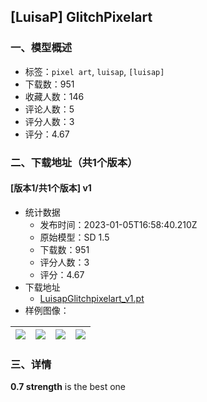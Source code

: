## [LuisaP] GlitchPixelart
### 一、模型概述

- 标签：`pixel art`, `luisap`, `[luisap]`
- 下载数：951
- 收藏人数：146
- 评论人数：5
- 评分人数：3
- 评分：4.67

### 二、下载地址（共1个版本）

#### [版本1/共1个版本] v1

- 统计数据
  - 发布时间：2023-01-05T16:58:40.210Z
  - 原始模型：SD 1.5
  - 下载数：951
  - 评分人数：3
  - 评分：4.67
- 下载地址
  - [LuisapGlitchpixelart_v1.pt](https://civitai.com/api/download/models/4312)
- 样例图像：

| <img src="https://image.civitai.com/xG1nkqKTMzGDvpLrqFT7WA/0ca1f5ae-861e-4a0a-89a8-db4e3c517000/width=450/28529.jpeg" /> | <img src="https://image.civitai.com/xG1nkqKTMzGDvpLrqFT7WA/519fcb5c-2104-4857-b5d2-7bedae1a3700/width=450/28536.jpeg" /> | <img src="https://image.civitai.com/xG1nkqKTMzGDvpLrqFT7WA/a9019201-85e4-4b4c-4404-bc4f6739cd00/width=450/28535.jpeg" /> | <img src="https://image.civitai.com/xG1nkqKTMzGDvpLrqFT7WA/493c2efb-bc7b-4d57-831e-46f0e3fa7a00/width=450/28534.jpeg" /> |
| ---- | ---- | ---- | ---- |


### 三、详情
<p><strong>0.7 strength</strong> is the best one </p>